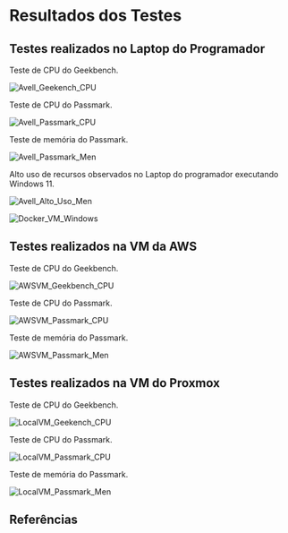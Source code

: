 # Resultados dos Testes

## Testes realizados no Laptop do Programador

Teste de CPU do Geekbench.

![Avell_Geekench_CPU](./img/Avell_Geekench_CPU.png)

Teste de CPU do Passmark.

![Avell_Passmark_CPU](./img/Avell_Passmark_CPU.png)

Teste de memória do Passmark.

![Avell_Passmark_Men](./img/Avell_Passmark_Men.png)

Alto uso de recursos observados no Laptop do programador executando Windows 11.

![Avell_Alto_Uso_Men](./img/Avell_Alto_Uso_Men.png)

![Docker_VM_Windows](./img/Docker_VM_Windows.png)

## Testes realizados na VM da AWS

Teste de CPU do Geekbench.

![AWSVM_Geekbench_CPU](./img/AWSVM_Geekbench_CPU.png)

Teste de CPU do Passmark.

![AWSVM_Passmark_CPU](./img/AWSVM_Passmark_CPU.png)

Teste de memória do Passmark.

![AWSVM_Passmark_Men](./img/AWSVM_Passmark_Men.png)

## Testes realizados na VM do Proxmox

Teste de CPU do Geekbench.

![LocalVM_Geekench_CPU](./img/LocalVM_Geekench_CPU.png)

Teste de CPU do Passmark.

![LocalVM_Passmark_CPU](./img/LocalVM_Passmark_CPU.png)

Teste de memória do Passmark.

![LocalVM_Passmark_Men](./img/LocalVM_Passmark_Men.png)

## Referências
